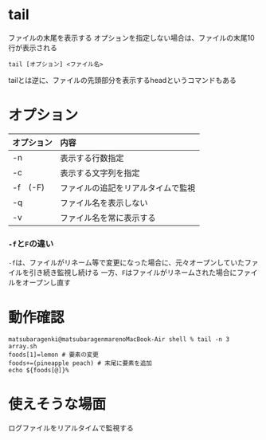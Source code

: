 # tail

ファイルの末尾を表示する
オプションを指定しない場合は、ファイルの末尾10行が表示される

```
tail [オプション] <ファイル名>
```
tailとは逆に、ファイルの先頭部分を表示するheadというコマンドもある

# オプション
| オプション | 内容 |
| :--- | :--- |
| -n | 表示する行数指定 | 
| -c | 表示する文字列を指定 | 
| -f　(-F) | ファイルの追記をリアルタイムで監視 | 
| -q | ファイル名を表示しない | 
| -v | ファイル名を常に表示する | 

### `-f`と`F`の違い
`-f`は、ファイルがリネーム等で変更になった場合に、元々オープンしていたファイルを引き続き監視し続ける
一方、`F`はファイルがリネームされた場合にファイルをオープンし直す

# 動作確認
```
matsubaragenki@matsubaragenmarenoMacBook-Air shell % tail -n 3 array.sh 
foods[1]=lemon # 要素の変更
foods+=(pineapple peach) # 末尾に要素を追加
echo ${foods[@]}%     
```

# 使えそうな場面
ログファイルをリアルタイムで監視する
